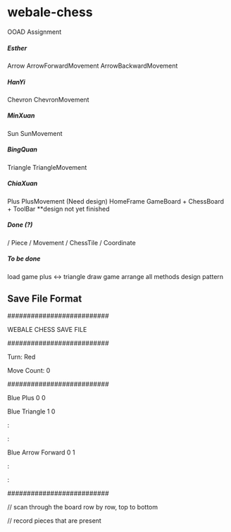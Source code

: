 # webale-chess

OOAD Assignment

<h5>
    Esther
</h5>

Arrow
ArrowForwardMovement
ArrowBackwardMovement

<h5>
	HanYi    
</h5>

Chevron
ChevronMovement

<h5>	
    MinXuan
</h5>

Sun
SunMovement

<h5>
    BingQuan
</h5>

Triangle
TriangleMovement

<h5>
    ChiaXuan
</h5>

Plus
PlusMovement
(Need design)
HomeFrame
GameBoard + ChessBoard + ToolBar
**design not yet finished

<h5>
    Done (?)
</h5>

/ Piece
/ Movement
/ ChessTile
/ Coordinate

<h5>
    To be done
</h5>
load game
plus <-> triangle 
draw game
arrange all methods
design pattern


<h2>
    Save File Format
</h2>

##########################

  WEBALE CHESS SAVE FILE

##########################

Turn: Red

Move Count: 0

##########################

Blue Plus 0 0

Blue Triangle 1 0

:

:

Blue Arrow Forward 0 1

:

:

##########################

// scan through the board row by row, top to bottom

// record pieces that are present
